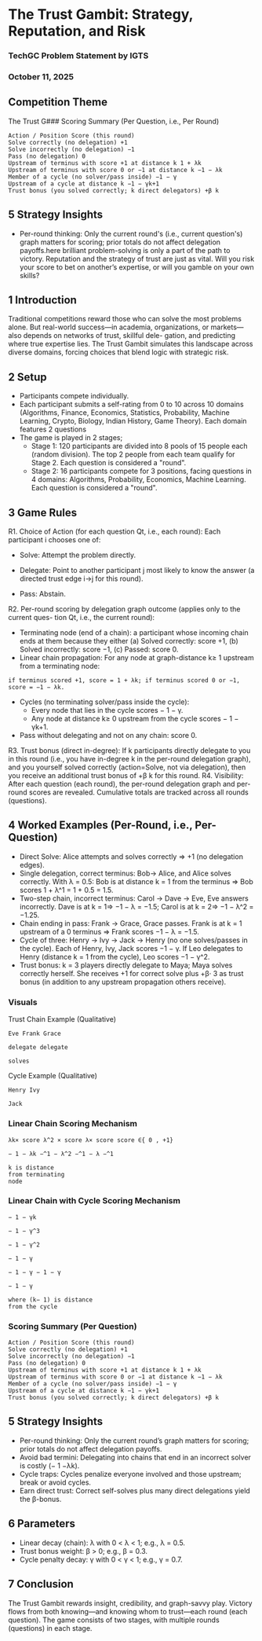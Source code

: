 # The Trust Gambit: Strategy, Reputation, and Risk

### TechGC Problem Statement by IGTS

### October 11, 2025

## Competition Theme

The Trust G### Scoring Summary (Per Question, i.e., Per Round)

```
Action / Position Score (this round)
Solve correctly (no delegation) +1
Solve incorrectly (no delegation) −1
Pass (no delegation) 0
Upstream of terminus with score +1 at distance k 1 + λk
Upstream of terminus with score 0 or −1 at distance k −1 − λk
Member of a cycle (no solver/pass inside) −1 − γ
Upstream of a cycle at distance k −1 − γk+1
Trust bonus (you solved correctly; k direct delegators) +β k
```
## 5 Strategy Insights

- Per-round thinking: Only the current round's (i.e., current question's) graph matters for scoring; prior totals do not
    affect delegation payoffs.here brilliant problem-solving is only a part of the path to victory.
Reputation and the strategy of trust are just as vital.
Will you risk your score to bet on another’s expertise, or will you gamble on your own skills?

## 1 Introduction

Traditional competitions reward those who can solve the most problems alone. But real-world
success—in academia, organizations, or markets—also depends on networks of trust, skillful dele-
gation, and predicting where true expertise lies. The Trust Gambit simulates this landscape across
diverse domains, forcing choices that blend logic with strategic risk.

## 2 Setup

- Participants compete individually.
- Each participant submits a self-rating from 0 to 10 across 10 domains (Algorithms, Finance,
    Economics, Statistics, Probability, Machine Learning, Crypto, Biology, Indian History, Game
    Theory). Each domain features 2 questions
- The game is played in 2 stages;
    - Stage 1: 120 participants are divided into 8 pools of 15 people each (random division).
       The top 2 people from each team qualify for Stage 2. Each question is considered a "round".
    - Stage 2: 16 participants compete for 3 positions, facing questions in 4 domains: Algorithms,
       Probability, Economics, Machine Learning. Each question is considered a "round".

## 3 Game Rules

R1. Choice of Action (for each question Qt, i.e., each round): Each participant i chooses one of:

- Solve: Attempt the problem directly.
- Delegate: Point to another participant j most likely to know the answer (a directed trust edge
    i→j for this round).


- Pass: Abstain.

R2. Per-round scoring by delegation graph outcome (applies only to the current ques-
tion Qt, i.e., the current round):

- Terminating node (end of a chain): a participant whose incoming chain ends at them
    because they either
       (a) Solved correctly: score +1,
(b) Solved incorrectly: score −1,
(c) Passed: score 0.
- Linear chain propagation: For any node at graph-distance k≥ 1 upstream from a terminating
    node:

```
if terminus scored +1, score = 1 + λk; if terminus scored 0 or −1, score = −1 − λk.
```
- Cycles (no terminating solver/pass inside the cycle):
    - Every node that lies in the cycle scores − 1 − γ.
    - Any node at distance k≥ 0 upstream from the cycle scores − 1 − γk+1.
- Pass without delegating and not on any chain: score 0.

R3. Trust bonus (direct in-degree): If k participants directly delegate to you in this round
(i.e., you have in-degree k in the per-round delegation graph), and you yourself solved correctly
(action=Solve, not via delegation), then you receive an additional trust bonus of +β k for this
round.
R4. Visibility: After each question (each round), the per-round delegation graph and per-round scores are
revealed. Cumulative totals are tracked across all rounds (questions).

## 4 Worked Examples (Per-Round, i.e., Per-Question)

- Direct Solve: Alice attempts and solves correctly ⇒ +1 (no delegation edges).
- Single delegation, correct terminus: Bob→ Alice, and Alice solves correctly. With λ = 0.5:
    Bob is at distance k = 1 from the terminus ⇒ Bob scores 1 + λ^1 = 1 + 0.5 = 1.5.
- Two-step chain, incorrect terminus: Carol → Dave → Eve, Eve answers incorrectly. Dave
    is at k = 1⇒ −1 − λ = −1.5; Carol is at k = 2⇒ −1 − λ^2 = −1.25.
- Chain ending in pass: Frank → Grace, Grace passes. Frank is at k = 1 upstream of a 0
    terminus ⇒ Frank scores −1 − λ = −1.5.
- Cycle of three: Henry → Ivy → Jack → Henry (no one solves/passes in the cycle). Each of
    Henry, Ivy, Jack scores −1 − γ. If Leo delegates to Henry (distance k = 1 from the cycle), Leo
    scores −1 − γ^2.
- Trust bonus: k = 3 players directly delegate to Maya; Maya solves correctly herself. She
    receives +1 for correct solve plus +β· 3 as trust bonus (in addition to any upstream propagation
    others receive).


### Visuals

Trust Chain Example (Qualitative)

```
Eve Frank Grace
```
```
delegate delegate
```
```
solves
```
Cycle Example (Qualitative)

```
Henry Ivy
```
```
Jack
```
### Linear Chain Scoring Mechanism

```
λk× score λ^2 × score λ× score score ∈{ 0 , +1}
```
```
− 1 − λk −^1 − λ^2 −^1 − λ −^1
```
```
k is distance
from terminating
node
```

### Linear Chain with Cycle Scoring Mechanism

```
− 1 − γk
```
```
− 1 − γ^3
```
```
− 1 − γ^2
```
```
− 1 − γ
```
```
− 1 − γ − 1 − γ
```
```
− 1 − γ
```
```
where (k− 1) is distance
from the cycle
```

### Scoring Summary (Per Question)

```
Action / Position Score (this round)
Solve correctly (no delegation) +1
Solve incorrectly (no delegation) −1
Pass (no delegation) 0
Upstream of terminus with score +1 at distance k 1 + λk
Upstream of terminus with score 0 or −1 at distance k −1 − λk
Member of a cycle (no solver/pass inside) −1 − γ
Upstream of a cycle at distance k −1 − γk+1
Trust bonus (you solved correctly; k direct delegators) +β k
```
## 5 Strategy Insights

- Per-round thinking: Only the current round’s graph matters for scoring; prior totals do not
    affect delegation payoffs.
- Avoid bad termini: Delegating into chains that end in an incorrect solver is costly (− 1 −λk).
- Cycle traps: Cycles penalize everyone involved and those upstream; break or avoid cycles.
- Earn direct trust: Correct self-solves plus many direct delegations yield the β-bonus.

## 6 Parameters

- Linear decay (chain): λ with 0 < λ < 1; e.g., λ = 0.5.
- Trust bonus weight: β > 0; e.g., β = 0.3.
- Cycle penalty decay: γ with 0 < γ < 1; e.g., γ = 0.7.

## 7 Conclusion

The Trust Gambit rewards insight, credibility, and graph-savvy play. Victory flows from both
knowing—and knowing whom to trust—each round (each question). The game consists of two stages,
with multiple rounds (questions) in each stage.


